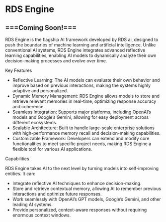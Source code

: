 # RDS Engine
## ===**Coming Soon!**===


RDS Engine is the flagship AI framework developed by RDS ai, designed to push the boundaries of machine learning and artificial intelligence. Unlike conventional AI systems, RDS Engine integrates advanced reflective learning capabilities, enabling AI models to dynamically analyze their own decision-making processes and evolve over time.

Key Features

- Reflective Learning: The AI models can evaluate their own behavior and improve based on previous interactions, making the systems highly adaptive and personalized.
- Dynamic Memory Management: RDS Engine allows models to store and retrieve relevant memories in real-time, optimizing response accuracy and coherence.
- Seamless Integration: Supports major platforms, including OpenAI’s models and Google’s Gemini, allowing for easy deployment across different ecosystems.
- Scalable Architecture: Built to handle large-scale enterprise solutions with high-performance memory recall and decision-making capabilities.
- Customizable Framework: Developers can extend and modify core functionalities to meet specific project needs, making RDS Engine a flexible tool for various AI applications.

Capabilities

RDS Engine takes AI to the next level by turning models into self-improving entities. It can:

- Integrate reflective AI techniques to enhance decision-making.
- Store and retrieve contextual memory, allowing AI to remember previous interactions and optimize future responses.
- Work seamlessly with OpenAI’s GPT models, Google’s Gemini, and other leading AI systems.
- Provide personalized, context-aware responses without requiring enormous context windows.


